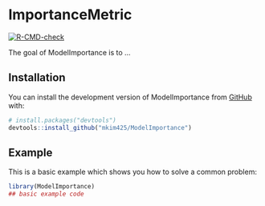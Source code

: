 
<!-- README.md is generated from README.Rmd. Please edit that file -->

# ImportanceMetric

<!-- badges: start -->

[![R-CMD-check](https://github.com/mkim425/ModelImportance/actions/workflows/R-CMD-check.yaml/badge.svg)](https://github.com/mkim425/ModelImportance/actions/workflows/R-CMD-check.yaml)
<!-- badges: end -->

The goal of ModelImportance is to …

## Installation

You can install the development version of ModelImportance from
[GitHub](https://github.com/) with:

``` r
# install.packages("devtools")
devtools::install_github("mkim425/ModelImportance")
```

## Example

This is a basic example which shows you how to solve a common problem:

``` r
library(ModelImportance)
## basic example code
```
